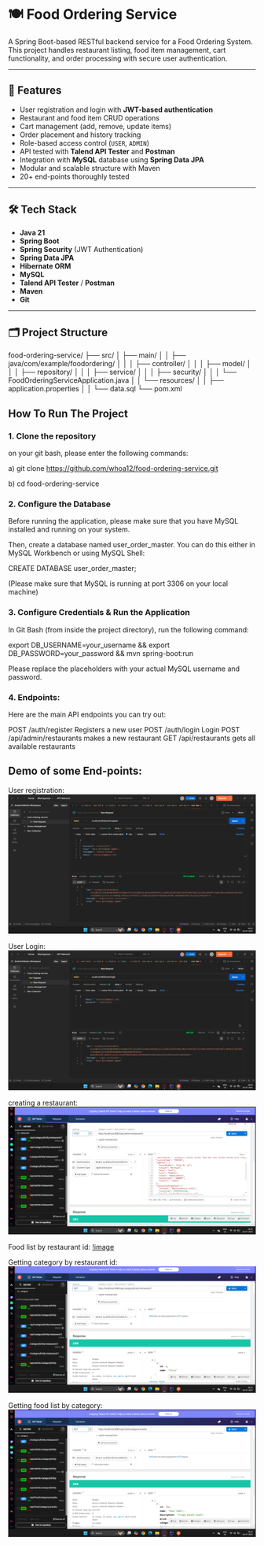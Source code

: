 # 🍽️ Food Ordering Service

A Spring Boot-based RESTful backend service for a Food Ordering System. This project handles restaurant listing, food item management, cart functionality, and order processing with secure user authentication.

---

## 🚀 Features

- User registration and login with **JWT-based authentication**
- Restaurant and food item CRUD operations
- Cart management (add, remove, update items)
- Order placement and history tracking
- Role-based access control (`USER`, `ADMIN`)
- API tested with **Talend API Tester** and **Postman**
- Integration with **MySQL** database using **Spring Data JPA**
- Modular and scalable structure with Maven
- 20+ end-points thoroughly tested

---

## 🛠️ Tech Stack

- **Java 21**
- **Spring Boot**
- **Spring Security** (JWT Authentication)
- **Spring Data JPA**
- **Hibernate ORM**
- **MySQL**
- **Talend API Tester** / **Postman**
- **Maven**
- **Git**

---

## 🗂️ Project Structure

food-ordering-service/
├── src/
│ ├── main/
│ │ ├── java/com/example/foodordering/
│ │ │ ├── controller/
│ │ │ ├── model/
│ │ │ ├── repository/
│ │ │ ├── service/
│ │ │ ├── security/
│ │ │ └── FoodOrderingServiceApplication.java
│ │ └── resources/
│ │ ├── application.properties
│ │ └── data.sql
└── pom.xml

## How To Run The Project

### 1. Clone the repository
on your git bash, please enter the following commands:

a) git clone https://github.com/whoa12/food-ordering-service.git

b) cd food-ordering-service

### 2. Configure the Database
Before running the application, please make sure that you have MySQL installed and running on your system.

Then, create a database named user_order_master. You can do this either in MySQL Workbench or using MySQL Shell:

CREATE DATABASE user_order_master;

(Please make sure that MySQL is running at port 3306 on your local machine)

### 3. Configure Credentials & Run the Application
In Git Bash (from inside the project directory), run the following command:

export DB_USERNAME=your_username && export DB_PASSWORD=your_password && mvn spring-boot:run

Please replace the placeholders with your actual MySQL username and password.

### 4. Endpoints:
Here are the main API endpoints you can try out:

POST   /auth/register       Registers a new user
POST   /auth/login          Login
POST   /api/admin/restaurants   makes a new restaurant
GET    /api/restaurants       gets all available restaurants


## Demo of some End-points:

User registration:
![image](https://github.com/whoa12/food-ordering-service/blob/main/Food-Ordering-Website/Screenshot%20(111).png?raw=true)


User Login:
![image](https://github.com/whoa12/food-ordering-service/blob/main/Food-Ordering-Website/Screenshot%20(112).png?raw=true)


creating a restaurant:
![image](https://github.com/whoa12/food-ordering-service/blob/main/Food-Ordering-Website/createRest.png?raw=true)


Food list by restaurant id:
[!image](https://github.com/whoa12/food-ordering-service/blob/main/Food-Ordering-Website/food%20list%20by%20restid.png?raw=true)


Getting category by restaurant id:
![image](https://github.com/whoa12/food-ordering-service/blob/main/Food-Ordering-Website/CatByRestId.png?raw=true)


Getting food list by category:
![image](https://github.com/whoa12/food-ordering-service/blob/main/Food-Ordering-Website/FoodListByCat.png?raw=true)
